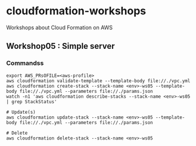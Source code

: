 # cloudformation-workshops
Workshops about Cloud Formation on AWS

## Workshop05 : Simple server

### Commandss
```
export AWS_PRsOFILE=<aws-profile>
aws cloudformation validate-template --template-body file://./vpc.yml
aws cloudformation create-stack --stack-name <env>-ws05 --template-body file://./vpc.yml --parameters file://./params.json
watch -n1 'aws cloudformation describe-stacks --stack-name <env>-ws05 | grep StackStatus'

# Update(s)
aws cloudformation update-stack --stack-name <env>-ws05 --template-body file://./vpc.yml --parameters file://./params.json

# Delete
aws cloudformation delete-stack --stack-name <env>-ws05
```
